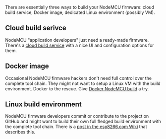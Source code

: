 There are essentially three ways to build your NodeMCU firmware: cloud build service, Docker image, dedicated Linux environment (possibly VM).

## Cloud build serivce
NodeMCU "application developers" just need a ready-made firmware. There's a [cloud build service](http://nodemcu-build.com/) with a nice UI and configuration options for them.

## Docker image
Occasional NodeMCU firmware hackers don't need full control over the complete tool chain. They might not want to setup a Linux VM with the build environment. Docker to the rescue. Give [Docker NodeMCU build](https://hub.docker.com/r/marcelstoer/nodemcu-build/) a try.

## Linux build environment
NodeMCU firmware developers commit or contribute to the project on GitHub and might want to build their own full fledged build environment with the complete tool chain. There is a [post in the esp8266.com Wiki](http://www.esp8266.com/wiki/doku.php?id=toolchain#how_to_setup_a_vm_to_host_your_toolchain) that describes this.